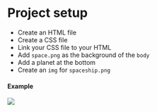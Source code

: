 # Project setup

- Create an HTML file
- Create a CSS file
- Link your CSS file to your HTML
- Add `space.png` as the background of the `body`
- Add a planet at the bottom
- Create an `img` for `spaceship.png`

#### Example
![](http://i.imgur.com/vFBsejE.png)

